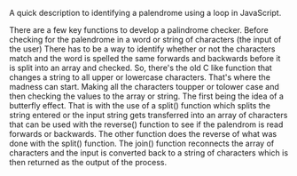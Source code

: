 A quick description to identifying a palendrome using a loop in JavaScript.

There are a few key functions to develop a palindrome checker. Before checking for the palendrome in a word or string of characters (the input of the user) There has to be a way to identify whether or not the characters match and the word is spelled the same forwards and backwards before it is split into an array and checked. So, there's the old C like function that changes a string to all upper or lowercase characters. That's where the madness can start. Making all the characters toupper or tolower case and then checking the values to the array or string. The first being the idea of a butterfly effect. That is with the use of a split() function which splits the string entered or the input string gets transferred into an array of characters that can be used with the reverse() function to see if the palendrom is read forwards or backwards. The other function does the reverse of what was done with the split() function. The join() function reconnects the array of characters and the input is converted back to a string of characters which is then returned as the output of the process.
